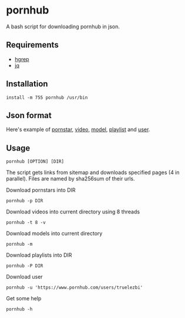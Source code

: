 # pornhub

A bash script for downloading pornhub in json.

## Requirements

 - [hgrep](https://github.com/TUVIMEN/hgrep)
 - [jq](https://github.com/stedolan/jq)

## Installation

    install -m 755 pornhub /usr/bin

## Json format

Here's example of [pornstar](pornstar-example.json), [video](video-example.json), [model](model-example.json), [playlist](playlist-example.json) and [user](user-example.json).

## Usage

    pornhub [OPTION] [DIR]

The script gets links from sitemap and downloads specified pages (4 in parallel). Files are named by sha256sum of their urls.

Download pornstars into DIR

    pornhub -p DIR

Download videos into current directory using 8 threads

    pornhub -t 8 -v

Download models into current directory

    pornhub -m

Download playlists into DIR

    pornhub -P DIR

Download user

    pornhub -u 'https://www.pornhub.com/users/truelezbi'

Get some help

    pornhub -h
